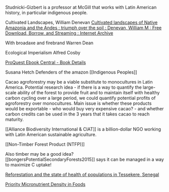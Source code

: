 
Studnicki-Gizbert is a professor at McGill that works with Latin American history, in particular indigenous people.

Cultivated Landscapes, William Denevan
[Cultivated landscapes of Native Amazonia and the Andes : triumph over the soil : Denevan, William M : Free Download, Borrow, and Streaming : Internet Archive](https://archive.org/details/cultivatedlandsc0000dene/page/n9/mode/2up)

With broadaxe and firebrand
Warren Dean

Ecological Imperialism
Alfred Cosby

[ProQuest Ebook Central - Book Details](https://ebookcentral.proquest.com/lib/mcgill/detail.action?docID=909497)

Susana Hetch
Defenders of the amazon
[[Indigenous Peoples]]

Cacao agroforestry may be a viable substitute to monocultures in Latin America. Potential research idea - if there is a way to quantify the large-scale ability of the forest to provide fruit and to maintain itself with healthy carbon cycling over a large period, we could quantify potential profits of agroforestry over monocultures.
	Main issue is whether these products would be exportable - who would buy very expensive cacao? - and whether carbon credits can be used in the 3 years that it takes cacao to reach maturity.


[[Alliance Biodiversity International & CIAT]] is a billion-dollar NGO working with Latin American sustainable agriculture.

[[Non-Timber Forest Product (NTFP)]]

Also timber may be a good idea? [[bongersPotentialSecondaryForests2015]] says it can be managed in a way to maximize C uptake!

[Reforestation and the state of health of populations in Tessekere, Senegal](https://link.springer.com/article/10.1007/s10113-019-01467-x)

[Priority Micronutrient Density in Foods](https://www.frontiersin.org/articles/10.3389/fnut.2022.806566/full?utm_source=fweb&utm_medium=nblog&utm_campaign=ba-sci-fnut-best-foods-micronutrients)
